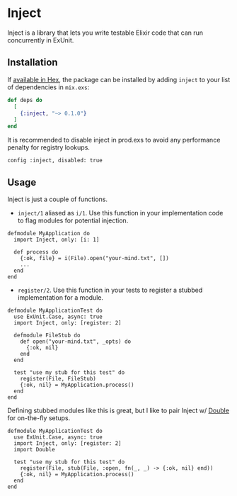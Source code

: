 # Inject

Inject is a library that lets you write testable Elixir code that can run concurrently in ExUnit.

## Installation

If [available in Hex](https://hex.pm/docs/publish), the package can be installed
by adding `inject` to your list of dependencies in `mix.exs`:

```elixir
def deps do
  [
    {:inject, "~> 0.1.0"}
  ]
end
```

It is recommended to disable inject in prod.exs to avoid any performance penalty for registry lookups.
```
config :inject, disabled: true
```

## Usage

Inject is just a couple of functions.

- `inject/1` aliased as `i/1`. Use this function in your implementation code to flag modules for potential injection.

```
defmodule MyApplication do
  import Inject, only: [i: 1]

  def process do
    {:ok, file} = i(File).open("your-mind.txt", [])
    ...
  end
end
```

- `register/2`. Use this function in your tests to register a stubbed implementation for a module.

```
defmodule MyApplicationTest do
  use ExUnit.Case, async: true
  import Inject, only: [register: 2]

  defmodule FileStub do
    def open("your-mind.txt", _opts) do
      {:ok, nil}
    end
  end

  test "use my stub for this test" do
    register(File, FileStub)
    {:ok, nil} = MyApplication.process()
  end
end
```
Defining stubbed modules like this is great, but I like to pair Inject w/ [Double](https://hex.pm/packages/double) for on-the-fly setups.

```
defmodule MyApplicationTest do
  use ExUnit.Case, async: true
  import Inject, only: [register: 2]
  import Double

  test "use my stub for this test" do
    register(File, stub(File, :open, fn(_, _) -> {:ok, nil} end))
    {:ok, nil} = MyApplication.process()
  end
end
```
